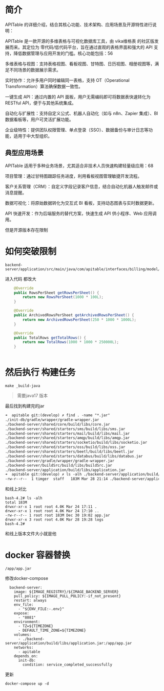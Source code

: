# 简介

APITable 的详细介绍，结合其核心功能、技术架构、应用场景及开源特性进行说明：

APITable 是一款开源的多维表格与可视化数据库工具，由 vika维格表 的社区版发展而来。其定位为 零代码/低代码平台，旨在通过直观的表格界面和强大的 API 支持，降低数据管理与应用开发的门槛。核心功能包括：56

多维表格与视图：支持表格视图、看板视图、甘特图、日历视图、相册视图等，满足不同场景的数据展示需求。

实时协作：允许多用户同时编辑同一表格，支持 OT（Operational Transformation）算法确保数据一致性。

一键生成 API：通过内置的 API 面板，用户无需编码即可将数据表快速转化为 RESTful API，便于与其他系统集成。

自动化与扩展性：支持自定义公式、机器人自动化（如与 n8n、Zapier 集成）、BI 数据看板等，用户可灵活扩展功能。

企业级特性：提供团队权限管理、单点登录（SSO）、数据备份与审计日志等功能，适用于中大型组织。


##  典型应用场景
APITable 适用于多种业务场景，尤其适合非技术人员快速构建轻量级应用：68

项目管理：通过甘特图跟踪任务进度，利用看板视图管理敏捷开发流程。

客户关系管理（CRM）：自定义字段记录客户信息，结合自动化机器人触发邮件或消息提醒。

数据可视化：将原始数据转化为交互式 BI 看板，支持动态图表与实时数据更新。

API 快速开发：作为后端服务的替代方案，快速生成 API 供小程序、Web 应用调用。

但是开源版本存在限制
# 如何突破限制

```
backend-server/application/src/main/java/com/apitable/interfaces/billing/model/DefaultSubscriptionFeature.java
```
进入代码 都改大

```java
    @Override
    public RowsPerSheet getRowsPerSheet() {
        return new RowsPerSheet(1000 * 100L);
    }

    @Override
    public ArchivedRowsPerSheet getArchivedRowsPerSheet() {
        return new ArchivedRowsPerSheet(250 * 1000 * 1000L);
    }

    @Override
    public TotalRows getTotalRows() {
        return new TotalRows(1000 * 1000 * 250000L);
    }
    
```

# 然后执行 构建任务


```shell
make _build-java
```

> 需要java17 版本

最后找到构建完的jar

```txt
➜  apitable git:(develop) ✗ find . -name "*.jar"
./init-db/gradle/wrapper/gradle-wrapper.jar
./backend-server/shared/core/build/libs/core.jar
./backend-server/shared/starters/sms/build/libs/sms.jar
./backend-server/shared/starters/mail/build/libs/mail.jar
./backend-server/shared/starters/amqp/build/libs/amqp.jar
./backend-server/shared/starters/socketio/build/libs/socketio.jar
./backend-server/shared/starters/oss/build/libs/oss.jar
./backend-server/shared/starters/beetl/build/libs/beetl.jar
./backend-server/shared/starters/databus/build/libs/databus.jar
./backend-server/gradle/wrapper/gradle-wrapper.jar
./backend-server/buildSrc/build/libs/buildSrc.jar
./backend-server/application/build/libs/application.jar
➜  apitable git:(develop) ✗ ls -alh ./backend-server/application/build/libs/application.jar
-rw-r--r--  1 timger  staff   183M Mar 28 21:14 ./backend-server/application/build/libs/application.jar

```

和线上对比
```
bash-4.2# ls -alh 
total 183M
drwxr-xr-x 1 root root 4.0K Mar 24 17:11 .
drwxr-xr-x 1 root root 4.0K Mar 24 17:10 ..
-rw-r--r-- 1 root root 183M Dec 30 19:02 app.jar
drwxr-xr-x 3 root root 4.0K Mar 28 19:28 logs
bash-4.2# 

```

和线上版本文件大小就是他

# docker 容器替换


```
/app/app.jar
```

修改docker-compose

```
  backend-server:
    image: ${IMAGE_REGISTRY}/${IMAGE_BACKEND_SERVER}
    pull_policy: ${IMAGE_PULL_POLICY:-if_not_present}
    restart: always
    env_file:
      - "${ENV_FILE:-.env}"
    expose:
      - "8081"
    environment:
      - TZ=${TIMEZONE}
      - DEFAULT_TIME_ZONE=${TIMEZONE}
    volumes:
      - ./backend-server/application/build/libs/application.jar:/app/app.jar
    networks:
      - apitable
    depends_on:
      init-db:
        condition: service_completed_successfully
```

更新
```shell
docker-compose up -d
```

